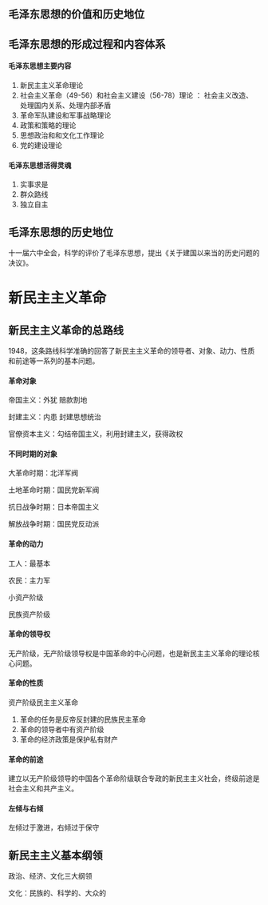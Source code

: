 ## 毛泽东思想的价值和历史地位

## 毛泽东思想的形成过程和内容体系

#### 毛泽东思想主要内容

1. 新民主主义革命理论
2. 社会主义革命（49-56）和社会主义建设（56-78）理论 ： 社会主义改造、处理国内关系、处理内部矛盾
3. 革命军队建设和军事战略理论
4. 政策和策略的理论
5. 思想政治和和文化工作理论
6. 党的建设理论

#### 毛泽东思想活得灵魂

1. 实事求是
2. 群众路线
3. 独立自主

## 毛泽东思想的历史地位

十一届六中全会，科学的评价了毛泽东思想，提出《关于建国以来当的历史问题的决议》。







# 新民主主义革命

## 新民主主义革命的总路线

1948，这条路线科学准确的回答了新民主主义革命的领导者、对象、动力、性质和前途等一系列的基本问题。

#### 革命对象

帝国主义：外犹 赔款割地

封建主义：内患 封建思想统治

官僚资本主义：勾结帝国主义，利用封建主义，获得政权

#### 不同时期的对象

大革命时期：北洋军阀

土地革命时期：国民党新军阀

抗日战争时期：日本帝国主义

解放战争时期：国民党反动派

#### 革命的动力

工人：最基本

农民：主力军

小资产阶级

民族资产阶级

#### 革命的领导权

无产阶级，无产阶级领导权是中国革命的中心问题，也是新民主主义革命的理论核心问题。

#### 革命的性质

资产阶级民主主义革命

1. 革命的任务是反帝反封建的民族民主革命
2. 革命的领导者中有资产阶级
3. 革命的经济政策是保护私有财产

#### 革命的前途

建立以无产阶级领导的中国各个革命阶级联合专政的新民主主义社会，终级前途是社会主义和共产主义。

#### 左倾与右倾

左倾过于激进，右倾过于保守

## 新民主主义基本纲领

政治、经济、文化三大纲领

文化：民族的、科学的、大众的

